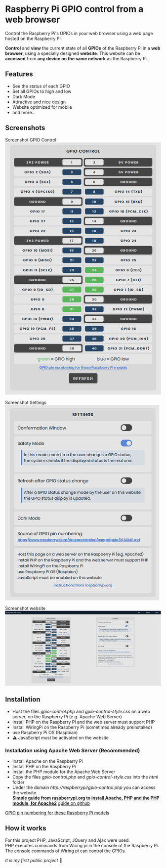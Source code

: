 # Raspberry Pi GPIO control from a web browser
Control the Raspberry Pi's GPIOs in your web browser using a web page hosted on the Raspberry Pi.  

**Control** and **view** the current state of all **GPIOs** of the Raspberry Pi in a **web browser**, using a specially designed **website**.
This website can be **accessed** from **any device on the same network** as the Raspberry Pi. 

## Features
* See the status of each GPIO
* Set all GPIOs to high and low
* Dark Mode
* Attractive and nice design
* Website optimized for mobile
* and more...  
## Screenshots
Screenshot  GPIO Control  
![screenshot](/docs/screenshot_gpio_control.PNG)   

Screenshot  Settings   
![screenshot](/docs/screenshot_settings.PNG)  

Screenshot  website   
![screenshot](/docs/screenshot_site.PNG)



## Installation
* Host the files *gpio-control.php* and *gpio-control-style.css*
 on a web server, on the Raspberry Pi (e.g. Apache Web Server)
* Install PHP on the Raspberry Pi and the web server must support PHP
* Install WiringPi on the Raspberry Pi (sometimes already preinstalled)
* use Raspberry Pi OS (Raspbian)
* :warning: JavaScript must be activated on the website  

### Installation using Apache Web Server (Recommended)

* Install Apache on the Raspberry Pi
* Install PHP on the Raspberry Pi
* Install the PHP module for the Apache Web Server
* Copy the files *gpio-control.php* and *gpio-control-style.css* into the *html* folder
* Under the domain *http://raspberrypi/gpio-control.php* you can access the website.  
**[Simple guide from raspberrypi.org to install Apache, PHP and the PHP module, for Apache2](https://www.raspberrypi.org/documentation/remote-access/web-server/apache.md)** 
[guide on github](https://github.com/raspberrypi/documentation/blob/master/remote-access/web-server/apache.md)

[GPIO pin numbering for these Raspberry Pi models](https://www.raspberrypi.org/documentation/usage/gpio/README.md)

## How it works
For this project PHP, JavaScript, JQuery and Ajax were used.  
PHP executes commands from Wiring pi in the console of the Raspberry Pi.  
The console commands of Wiring pi can control the GPIOs.  


*It is my first public project* :wave:
